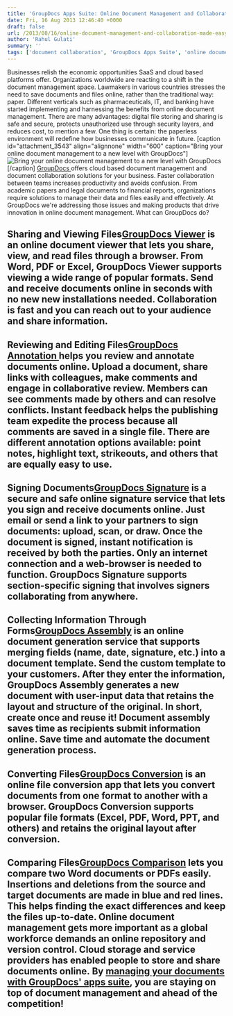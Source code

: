 ```yaml
---
title: 'GroupDocs Apps Suite: Online Document Management and Collaboration Made Easy'
date: Fri, 16 Aug 2013 12:46:40 +0000
draft: false
url: /2013/08/16/online-document-management-and-collaboration-made-easy-with-groupdocs/
author: 'Rahul Gulati'
summary: ''
tags: ['document collaboration', 'GroupDocs Apps Suite', 'online document management', 'zArchive']
---
```


Businesses relish the economic opportunities SaaS and cloud based platforms offer. Organizations worldwide are reacting to a shift in the document management space. Lawmakers in various countries stresses the need to save documents and files online, rather than the traditional way: paper. Different verticals such as pharmaceuticals, IT, and banking have started implementing and harnessing the benefits from online document management. There are many advantages: digital file storing and sharing is safe and secure, protects unauthorized use through security layers, and reduces cost, to mention a few. One thing is certain: the paperless environment will redefine how businesses communicate in future. \[caption id="attachment\_3543" align="alignnone" width="600" caption="Bring your online document management to a new level with GroupDocs"\]![Bring your online document management to a new level with GroupDocs](https://blog.groupdocs.com/wp-content/uploads/sites/4/2013/08/GD_Blog_AppSuite_banner_01.png "Bring your online document management to a new level with GroupDocs")\[/caption\] [GroupDocs ](http://groupdocs.com/)offers cloud based document management and document collaboration solutions for your business. Faster collaboration between teams increases productivity and avoids confusion. From academic papers and legal documents to financial reports, organizations require solutions to manage their data and files easily and effectively. At GroupDocs we're addressing those issues and making products that drive innovation in online document management. What can GroupDocs do?

## Sharing and Viewing Files[GroupDocs Viewer](http://groupdocs.com/apps/viewer) is an online document viewer that lets you share, view, and read files through a browser. From Word, PDF or Excel, GroupDocs Viewer supports viewing a wide range of popular formats. Send and receive documents online in seconds with no new new installations needed. Collaboration is fast and you can reach out to your audience and share information.

## Reviewing and Editing Files[GroupDocs Annotation ](http://groupdocs.com/apps/annotation)helps you review and annotate documents online. Upload a document, share links with colleagues, make comments and engage in collaborative review. Members can see comments made by others and can resolve conflicts. Instant feedback helps the publishing team expedite the process because all comments are saved in a single file. There are different annotation options available: point notes, highlight text, strikeouts, and others that are equally easy to use.

## Signing Documents[GroupDocs Signature](http://groupdocs.com/apps/signature) is a secure and safe online signature service that lets you sign and receive documents online. Just email or send a link to your partners to sign documents: upload, scan, or draw. Once the document is signed, instant notification is received by both the parties. Only an internet connection and a web-browser is needed to function. GroupDocs Signature supports section-specific signing that involves signers collaborating from anywhere.

## Collecting Information Through Forms[GroupDocs Assembly](http://groupdocs.com/apps/assembly) is an online document generation service that supports merging fields (name, date, signature, etc.) into a document template. Send the custom template to your customers. After they enter the information, GroupDocs Assembly generates a new document with user-input data that retains the layout and structure of the original. In short, create once and reuse it! Document assembly saves time as recipients submit information online. Save time and automate the document generation process.

## Converting Files[GroupDocs Conversion](http://groupdocs.com/apps/conversion) is an online file conversion app that lets you convert documents from one format to another with a browser. GroupDocs Conversion supports popular file formats (Excel, PDF, Word, PPT, and others) and retains the original layout after conversion.

## Comparing Files[GroupDocs Comparison](http://groupdocs.com/apps/comparison) lets you compare two Word documents or PDFs easily.  Insertions and deletions from the source and target documents are made in blue and red lines. This helps finding the exact differences and keep the files up-to-date. Online document management gets more important as a global workforce demands an online repository and version control. Cloud storage and service providers has enabled people to store and share documents online. By [managing your documents with GroupDocs' apps suite](https://blog.groupdocs.com/manage-your-documents-efficiently-with-groupdocs-document-management-apps-suite), you are staying on top of document management and ahead of the competition!




